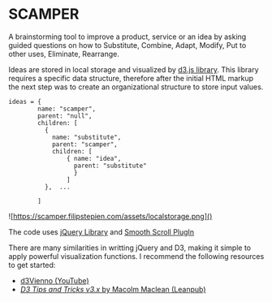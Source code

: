SCAMPER
=======

A brainstorming tool to improve a product, service or an idea by asking guided questions on how to Substitute, Combine, Adapt, Modify, Put to other uses, Eliminate, Rearrange. 

Ideas are stored in local storage and visualized by [d3.js library](https://d3js.org/). This library requires a specific data structure, therefore after the initial HTML markup the next step was to create an organizational structure to store input values. 

```
ideas = {
        name: "scamper",
        parent: "null",
        children: [
          {
            name: "substitute",
            parent: "scamper",
            children: [ 
                { name: "idea", 
                  parent: "substitute" 
                  }
                ]
          },  ...

        ]
```

![https://scamper.filipstepien.com/assets/localstorage.png]()

The code uses [jQuery Library](https://jquery.com/) and [Smooth Scroll PlugIn](https://plugins.jquery.com/smooth-scroll/)

There are many similarities in writting jQuery and D3, making it simple to apply powerful visualization functions. I recommend the following resources to get started: 
+ [d3Vienno (YouTube)](https://www.youtube.com/user/d3Vienno)
+ [*D3 Tips and Tricks v3.x* by Macolm Maclean (Leanpub)](https://leanpub.com/D3-Tips-and-Tricks)